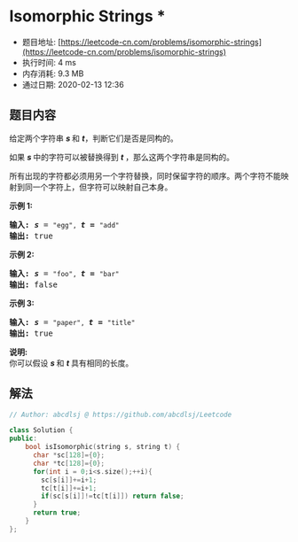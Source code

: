 # Isomorphic Strings *
- 题目地址: [https://leetcode-cn.com/problems/isomorphic-strings](https://leetcode-cn.com/problems/isomorphic-strings)
- 执行时间: 4 ms
- 内存消耗: 9.3 MB
- 通过日期: 2020-02-13 12:36

## 题目内容
<p>给定两个字符串 <em><strong>s </strong></em>和 <strong><em>t</em></strong>，判断它们是否是同构的。</p>

<p>如果 <em><strong>s </strong></em>中的字符可以被替换得到 <strong><em>t </em></strong>，那么这两个字符串是同构的。</p>

<p>所有出现的字符都必须用另一个字符替换，同时保留字符的顺序。两个字符不能映射到同一个字符上，但字符可以映射自己本身。</p>

<p><strong>示例 1:</strong></p>

<pre><strong>输入:</strong> <strong><em>s</em></strong> = <code>"egg", </code><strong><em>t = </em></strong><code>"add"</code>
<strong>输出:</strong> true
</pre>

<p><strong>示例 2:</strong></p>

<pre><strong>输入:</strong> <strong><em>s</em></strong> = <code>"foo", </code><strong><em>t = </em></strong><code>"bar"</code>
<strong>输出:</strong> false</pre>

<p><strong>示例 3:</strong></p>

<pre><strong>输入:</strong> <strong><em>s</em></strong> = <code>"paper", </code><strong><em>t = </em></strong><code>"title"</code>
<strong>输出:</strong> true</pre>

<p><strong>说明:</strong><br>
你可以假设 <em><strong>s </strong></em>和 <strong><em>t </em></strong>具有相同的长度。</p>


## 解法
```cpp
// Author: abcdlsj @ https://github.com/abcdlsj/Leetcode

class Solution {
public:
    bool isIsomorphic(string s, string t) {
      char *sc[128]={0};
      char *tc[128]={0};
      for(int i = 0;i<s.size();++i){
        sc[s[i]]+=i+1;
        tc[t[i]]+=i+1;
        if(sc[s[i]]!=tc[t[i]]) return false;
      }
      return true;
    }
};

```